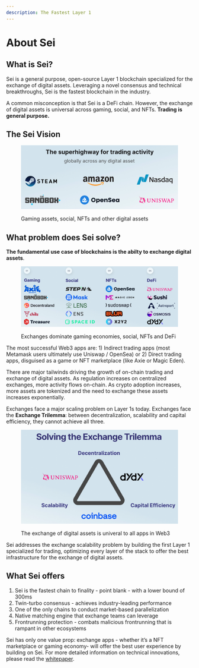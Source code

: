 ```yaml
---
description: The Fastest Layer 1
---
```


# About Sei

## What is Sei?

Sei is a general purpose, open-source Layer 1 blockchain specialized for the exchange of digital assets. Leveraging a novel consensus and technical breakthroughs, Sei is the fastest blockchain in the industry.&#x20;

A common misconception is that Sei is a DeFi chain. However, the exchange of digital assets is universal across gaming, social, and NFTs. **Trading is general purpose.**

## The Sei Vision

<figure><img src="../.gitbook/assets/image (2).png" alt="" width="563"><figcaption><p>Gaming assets, social, NFTs and other digital assets</p></figcaption></figure>

## What problem does Sei solve?

**The fundamental use case of blockchains is the abilty to exchange digital assets**.

<figure><img src="../.gitbook/assets/image (1).png" alt="" width="563"><figcaption><p>Exchanges dominate gaming economies, social, NFTs and DeFi</p></figcaption></figure>

The most successful Web3 apps are: 1) Indirect trading apps (most Metamask users ultimately use Uniswap / OpenSea) or 2) Direct trading apps, disguised as a game or NFT marketplace (like Axie or Magic Eden).&#x20;

There are major tailwinds driving the growth of on-chain trading and exchange of digital assets. As regulation increases on centralized exchanges, more activity flows on-chain. As crypto adoption increases, more assets are tokenized and the need to exchange these assets increases exponentially.

Exchanges face a major scaling problem on Layer 1s today. Exchanges face the **Exchange Trilemma**: between decentralization, scalability and capital efficiency, they cannot achieve all three.&#x20;

<figure><img src="../.gitbook/assets/image.png" alt="" width="563"><figcaption><p>The exchange of digital assets is univeral to all apps in Web3</p></figcaption></figure>

Sei addresses the exchange scalability problem by building the first Layer 1 specialized for trading, optimizing every layer of the stack to offer the best infrastructure for the exchange of digital assets.

## What Sei offers

1. Sei is the fastest chain to finality - point blank - with a lower bound of 300ms
2. Twin-turbo consensus - achieves industry-leading performance
3. One of the only chains to conduct market-based parallelization
4. Native matching engine that exchange teams can leverage
5. Frontrunning protection - combats malicious frontrunning that is rampant in other ecosystems

Sei has only one value prop: exchange apps - whether it’s a NFT marketplace or gaming economy- will offer the best user experience by building on Sei. For more detailed information on technical innovations, please read the [whitepaper](https://github.com/sei-protocol/sei-chain/blob/master/whitepaper/Sei\_Whitepaper.pdf).&#x20;
